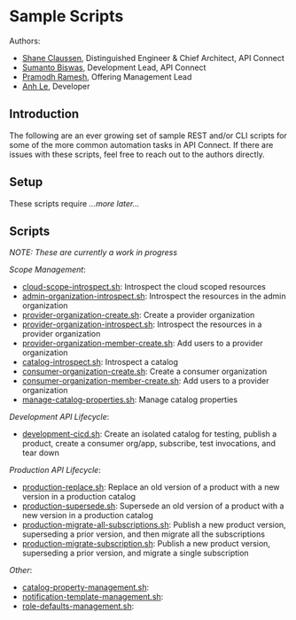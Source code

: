 # Sample Scripts

Authors:
- [Shane Claussen](mailto:claussen@us.ibm.com), Distinguished Engineer & Chief Architect, API Connect
- [Sumanto Biswas](mailto:biswas@us.ibm.com), Development Lead, API Connect
- [Pramodh Ramesh](mailto:vr.pramodh@ibm.com), Offering Management Lead
- [Anh Le](a.le@ibm.com), Developer



## Introduction

The following are an ever growing set of sample REST and/or CLI
scripts for some of the more common automation tasks in API Connect.
If there are issues with these scripts, feel free to reach out to the
authors directly.



## Setup

These scripts require *...more later...*



## Scripts

*NOTE: These are currently a work in progress*

*Scope Management*:
- [cloud-scope-introspect.sh](./scripts/cloud-scope-introspect.sh): Introspect the cloud scoped resources
- [admin-organization-introspect.sh](./scripts/admin-organization-introspect.sh): Introspect the resources in the admin organization
- [provider-organization-create.sh](./scripts/provider-organization-create.sh): Create a provider organization
- [provider-organization-introspect.sh](./scripts/provider-organization-introspect.sh): Introspect the resources in a provider organization
- [provider-organization-member-create.sh](./scripts/provider-organization-member-create.sh): Add users to a provider organization
- [catalog-introspect.sh](./scripts/catalog-introspect.sh): Introspect a catalog
- [consumer-organization-create.sh](./scripts/consumer-organization-create.sh): Create a consumer organization
- [consumer-organization-member-create.sh](./scripts/provider-organization-member-create.sh): Add users to a provider organization
- [manage-catalog-properties.sh](./scripts/manage-catalog-properties.sh): Manage catalog properties

*Development API Lifecycle*:
- [development-cicd.sh](./scripts/development-publish.sh): Create an isolated catalog for testing, publish a product, create a consumer org/app, subscribe, test invocations, and tear down

*Production API Lifecycle*:
- [production-replace.sh](./scripts/production-replace.sh): Replace an old version of a product with a new version in a production catalog
- [production-supersede.sh](./scripts/production-replace.sh): Supersede an old version of a product with a new version in a production catalog
- [production-migrate-all-subscriptions.sh](./scripts/production-migrate-all-subscriptions.sh): Publish a new product version, superseding a prior version, and then migrate all the subscriptions
- [production-migrate-subscription.sh](./scripts/production-migrate-subscription.sh): Publish a new product version, superseding a prior version, and migrate a single subscription

*Other*:
- [catalog-property-management.sh](./scripts/catalog-property-management.sh):
- [notification-template-management.sh](./scripts/notification-template-management.sh):
- [role-defaults-management.sh](./scripts/role-defaults-management.sh):
